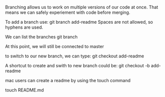 Branching allows us to work on multiple versions of our code at once. That means we can safely experiement with code before merging. 

To add a branch use:
git branch add-readme
Spaces are not allowed, so hyphens are used. 

We can list the branches
git branch

At this point, we will still be connected to master

to switch to our new branch, we can type:
git checkout add-readme

A shortcut to create and swith to new branch could be:
git checkout -b add-readme

mac users can create a readme by using the touch command

touch README.md